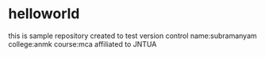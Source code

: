 # helloworld
this is sample repository created to test version control
name:subramanyam
college:anmk
course:mca
affiliated to JNTUA 

